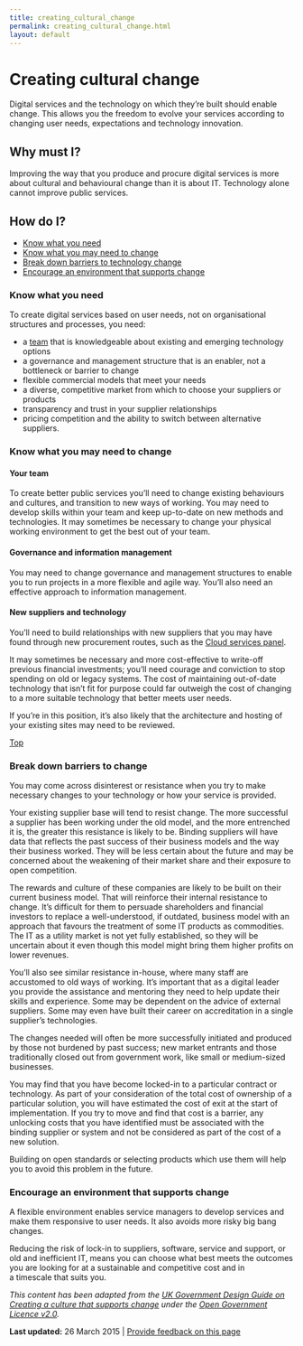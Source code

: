```yaml
---
title: creating_cultural_change
permalink: creating_cultural_change.html
layout: default
---
```

Creating cultural change
========================

Digital services and the technology on which they’re built should enable change. This allows you the freedom to evolve your services according to changing user needs, expectations and technology innovation.

Why must I?
-----------

Improving the way that you produce and procure digital services is more about cultural and behavioural change than it is about IT. Technology alone cannot improve public services.

How do I?
---------

-   [Know what you need](foi_act_and_information_publication_scheme.md#need)
-   [Know what you may need to change](foi_act_and_information_publication_scheme.md#needtochange)
-   [Break down barriers to technology change](foi_act_and_information_publication_scheme.md#barriers)
-   [Encourage an environment that supports change](foi_act_and_information_publication_scheme.md#encourage)

### Know what you need

To create digital services based on user needs, not on organisational structures and processes, you need:

-   a [team](../foi_act_and_information_publication_scheme.md) that is knowledgeable about existing and emerging technology options
-   a governance and management structure that is an enabler, not a bottleneck or barrier to change
-   flexible commercial models that meet your needs
-   a diverse, competitive market from which to choose your suppliers or products
-   transparency and trust in your supplier relationships
-   pricing competition and the ability to switch between alternative suppliers.

### Know what you may need to change

#### Your team

To create better public services you’ll need to change existing behaviours and cultures, and transition to new ways of working. You may need to develop skills within your team and keep up-to-date on new methods and technologies. It may sometimes be necessary to change your physical working environment to get the best out of your team.

#### Governance and information management

You may need to change governance and management structures to enable you to run projects in a more flexible and agile way. You’ll also need an effective approach to information management.

#### New suppliers and technology

You’ll need to build relationships with new suppliers that you may have found through new procurement routes, such as the [Cloud services panel](http://www.finance.gov.au/blog/2014/09/23/cloud-services-panel/).

It may sometimes be necessary and more cost-effective to write-off previous financial investments; you’ll need courage and conviction to stop spending on old or legacy systems. The cost of maintaining out-of-date technology that isn’t fit for purpose could far outweigh the cost of changing to a more suitable technology that better meets user needs.

If you’re in this position, it’s also likely that the architecture and hosting of your existing sites may need to be reviewed.

[Top](foi_act_and_information_publication_scheme.md#)

### Break down barriers to change

You may come across disinterest or resistance when you try to make necessary changes to your technology or how your service is provided.

Your existing supplier base will tend to resist change. The more successful a supplier has been working under the old model, and the more entrenched it is, the greater this resistance is likely to be. Binding suppliers will have data that reflects the past success of their business models and the way their business worked. They will be less certain about the future and may be concerned about the weakening of their market share and their exposure to open competition.

The rewards and culture of these companies are likely to be built on their current business model. That will reinforce their internal resistance to change. It’s difficult for them to persuade shareholders and financial investors to replace a well-understood, if outdated, business model with an approach that favours the treatment of some IT products as commodities. The IT as a utility market is not yet fully established, so they will be uncertain about it even though this model might bring them higher profits on lower revenues.

You’ll also see similar resistance in-house, where many staff are accustomed to old ways of working. It’s important that as a digital leader you provide the assistance and mentoring they need to help update their skills and experience. Some may be dependent on the advice of external suppliers. Some may even have built their career on accreditation in a single supplier’s technologies.

The changes needed will often be more successfully initiated and produced by those not burdened by past success; new market entrants and those traditionally closed out from government work, like small or medium-sized businesses.

You may find that you have become locked-in to a particular contract or technology. As part of your consideration of the total cost of ownership of a particular solution, you will have estimated the cost of exit at the start of implementation. If you try to move and find that cost is a barrier, any unlocking costs that you have identified must be associated with the binding supplier or system and not be considered as part of the cost of a new solution.

Building on open standards or selecting products which use them will help you to avoid this problem in the future.

### Encourage an environment that supports change

A flexible environment enables service managers to develop services and make them responsive to user needs. It also avoids more risky big bang changes.

Reducing the risk of lock-in to suppliers, software, service and support, or old and inefficient IT, means you can choose what best meets the outcomes you are looking for at a sustainable and competitive cost and in a timescale that suits you.

*This content has been adapted from the [UK Government Design Guide on Creating a culture that supports change](https://www.gov.uk/service-manual/technology/culture-that-supports-change) under the [Open Government Licence v2.0](http://www.nationalarchives.gov.uk/doc/open-government-licence/version/2).*

**Last updated:** 26 March 2015 | [Provide feedback on this page](../feedback%3Furl_from=CreatingCulturalChange.html)

